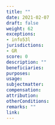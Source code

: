 ```yaml
---
title: ""
date: 2021-02-07
draft: false
weight: 62
exceptions:
- info53l
jurisdictions:
- GR
score: 0
description: "" 
beneficiaries:
purposes: 
usage:
subjectmatter:
compensation:
attribution: 
otherConditions: 
remarks: ""
link: 
---
```


